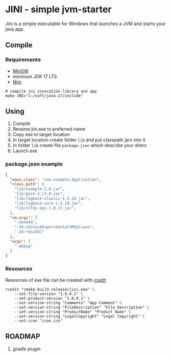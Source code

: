 # JINI - simple jvm-starter

Jini is a simple executable for Windows that launches a JVM and starts your java app.


## Compile

### Requirements

* [MinGW](https://www.mingw-w64.org/downloads/)
* minimum JDK 17 LTS 
* [Nim](https://nim-lang.org/)

```shell
# compile jni invocation library and app
make JNI="c:/soft/java-17/include"
```

## Using

1. Compile
2. Rename jini.exe to preferred name
3. Copy exe to target location
4. In target location create folder `lib` and put classpath jars into it
5. In folder `lib` create file `package.json` which describe your distro
6. Launch exe

### package.json example

```json
{
  "main.class": "com.example.Application",
  "class.path": [
    "lib/example-1.0.jar",
    "lib/gson-2.13.0.jar",
    "lib/logback-classic-1.5.18.jar",
    "lib/logback-core-1.5.18.jar",
    "lib/slf4j-api-2.0.17.jar",
  ],
  "vm.args": [
    "-Xmx64m",
    "-XX:+UnlockExperimentalVMOptions",
    "-XX:+UseZGC"
  ],
  "args": [
    "-debug"
  ]
}
```

### Resources
Resources of exe file can be created with [rcedit](https://github.com/electron/rcedit)

```shell
rcedit "cmake-build-release/jini.exe" \
    --set-file-version "1.0.0.1" \
    --set-product-version "1.0.0.1" \
    --set-version-string "Comments" "App Comment" \
    --set-version-string "FileDescription" "File Description" \
    --set-version-string "ProductName" "Product Name" \
    --set-version-string "LegalCopyright" "Legal Copyright" \
    --set-icon "icon.ico"
```

## ROADMAP

1. gradle plugin
